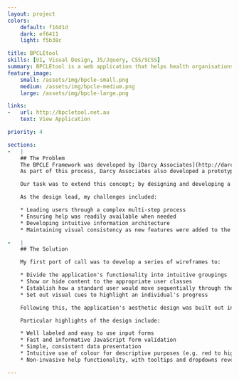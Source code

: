 ```yaml
---
layout: project
colors:
    default: f16d1d
    dark: ef6411
    light: f5b38c

title: BPCLEtool
skills: [UI, Visual Design, JS/Jquery, CSS/SCSS]
summary: BPCLEtool is a web application that helps health organisations improve and maintain clinical education best practices.  Originally developed for the Victorian Department of Health, BPCLEtool is used by hundreds of health organisations across Australia.
feature_image:
    small: /assets/img/bpcle-small.png
    medium: /assets/img/bpcle-medium.png
    large: /assets/img/bpcle-large.png

links:
-   url: http://bpcletool.net.au
    text: View Application

priority: 4

sections:
-   |
    ## The Problem
    The BPCLE Framework was developed by [Darcy Associates](http://darcyassociates.com.au/) for the Victorian Department of Health, in order to define best practices in clinical learning environments.
    As part of this process, Darcy Associates also developed a prototype excel application that allowed health organisations to rate themselves against the framework and discover how they could improve their educational environments.

    Our task was to extend this concept; by designing and developing a modern, accessible, intuitive web application.

    As the design lead, my challenges included:

    * Leading users through a complex multi-step process
    * Ensuring help was readily available when needed
    * Developing intuitive information architecture
    * Maintaining visual consistency as new features were added to the application

-   |
    ## The Solution

    My first port of call was to develop a series of wireframes to:

    * Divide the application's functionality into intuitive groupings
    * Show or hide content to the appropriate user classes
    * Establish how a standard user would move sequentially through the application's functionality
    * Set out visual cues to highlight an individual's progress

    Following this, the application's aesthetic design was built out in an iterative process, with intermittent user acceptance testing validating or challenging design decisions.

    Particular highlights of the design include:

    * Well labeled and easy to use input forms
    * Fast and informative JavaScript form validation
    * Simple, consistent data presentation
    * Intuitive use of colour for descriptive purposes (e.g. red to highlight a bad result, green to highlight a good result)
    * Non-invasive help functionality, with tooltips and dropdowns revealing information at the point of need

---
```

